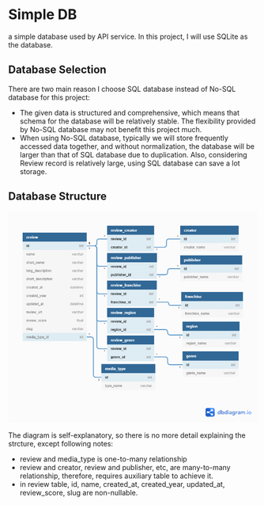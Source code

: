 # Simple DB
a simple database used by API service. In this project, I will use SQLite as the database. 

## Database Selection
There are two main reason I choose SQL database instead of No-SQL database for this project:
- The given data is structured and comprehensive, which means that schema for the database will be relatively stable. The flexibility provided by No-SQL database may not benefit this project much.
- When using No-SQL database, typically we will store frequently accessed data together, and without normalization, the database will be larger than that of SQL database due to duplication. Also, considering Review record is relatively large, using SQL database can save a lot storage. 

## Database Structure 
![](./resources/database.png)

The diagram is self-explanatory, so there is no more detail explaining the strcture, except following notes:
- review and media_type is one-to-many relationship
- review and creator, review and publisher, etc, are many-to-many relationship, therefore, requires auxiliary table to achieve it.
- in review table, id, name, created_at, created_year, updated_at, review_score, slug are non-nullable.
